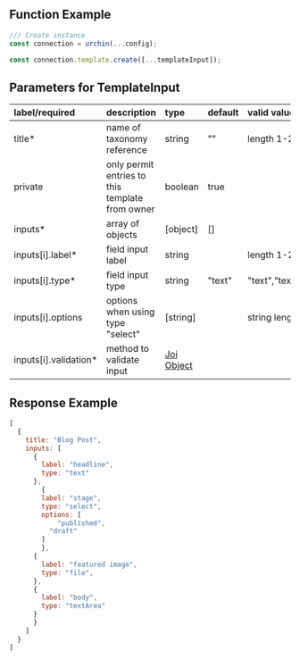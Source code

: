 ## Function Example

```javascript JavaScript
/// Create instance
const connection = urchin(...config); 

const connection.template.create([...templateInput]);


```



## Parameters for TemplateInput

| label/required         | description                                     | type                                        | default | valid values                                |
| :--------------------- | :---------------------------------------------- | :------------------------------------------ | :------ | :------------------------------------------ |
| title\*                | name of taxonomy reference                      | string                                      | ""      | length 1-200 characters                     |
| private                | only permit entries to this template from owner | boolean                                     | true    |                                             |
| inputs\*               | array of objects                                | \[object]                                   | \[]     |                                             |
| inputs[i].label\*      | field input label                               | string                                      |         | length 1-24                                 |
| inputs[i].type\*       | field input type                                | string                                      | "text"  | "text","textArea","select","numeric","file" |
| inputs[i].options      | options when using type "select"                | \[string]                                   |         | string length 1-24                          |
| inputs[i].validation\* | method to validate input                        | [Joi Object](https://joi.dev/api/?v=17.8.1) |         |                                             |

## Response Example

```javascript
[
  {
    title: "Blog Post",
    inputs: [
      {
        label: "headline",
        type: "text"
      },
        {
        label: "stage",
        type: "select",
        options: [
        	"published",
          "draft"
        ]
        },
      {
      	label: "featured image",
        type: "file",
      },
      {
      	label: "body",
        type: "textArea"
      }
      }
    ]
  }
]
```